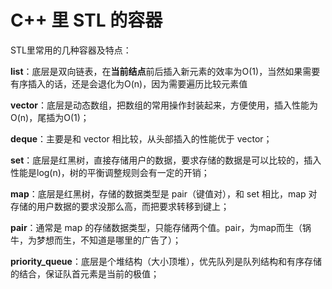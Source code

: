 # C++ 里 STL 的容器











STL里常用的几种容器及特点：

**list**：底层是双向链表，在**当前结点**前后插入新元素的效率为O(1)，当然如果需要有序插入的话，还是会退化为O(n)，因为需要遍历比较元素值

**vector**：底层是动态数组，把数组的常用操作封装起来，方便使用，插入性能为O(n)，尾插为O(1)；

**deque**：主要是和 vector 相比较，从头部插入的性能优于 vector；

**set**：底层是红黑树，直接存储用户的数据，要求存储的数据是可以比较的，插入性能是log(n)，树的平衡调整规则会有一定的开销；

**map**：底层是红黑树，存储的数据类型是 pair（键值对），和 set 相比，map 对存储的用户数据的要求没那么高，而把要求转移到键上；

**pair**：通常是 map 的存储数据类型，只能存储两个值。pair，为map而生（锅牛，为梦想而生，不知道是哪里的广告了）；

**priority_queue**：底层是个堆结构（大小顶堆），优先队列是队列结构和有序存储的结合，保证队首元素是当前的极值；





